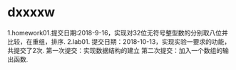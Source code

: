 # dxxxxw
1.homework01.提交日期:2018-9-16，实现对32位无符号整型数的分别取八位并比较，在重组，排序.
2.lab01. 提交日期：2018-10-13，实现实验一要求的功能，共提交了2次. 第一次提交：实现数据结构的建立 第二次提交：加入一个数组的输出函数.
